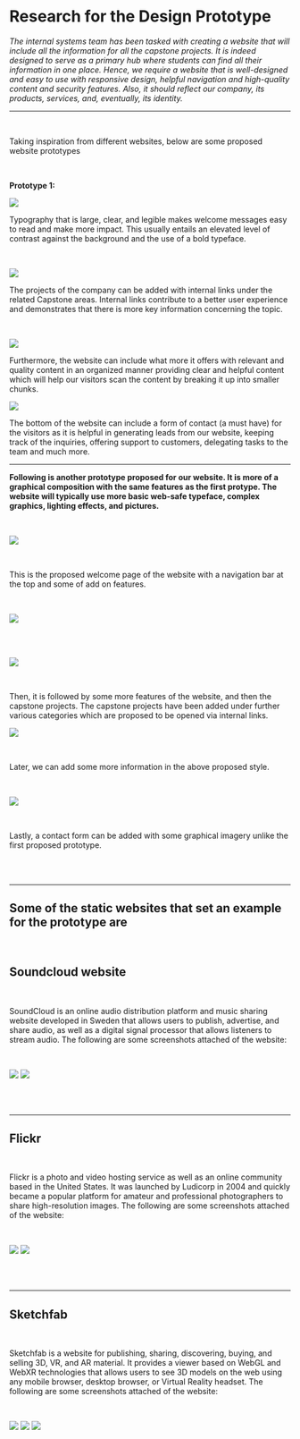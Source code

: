 # Research for the Design Prototype


*The internal systems team has been tasked with creating a website that will include all the information for all the capstone projects. It is indeed designed to serve as a primary hub where students can find all their information in one place. Hence, we require a website that is well-designed and easy to use with responsive design, helpful navigation and high-quality content and security features. Also, it should reflect our company, its products, services, and, eventually, its identity.*
<br>

---
<br>

Taking inspiration from different websites, below are some proposed website prototypes

<br>

**Prototype 1:**
<br>

![](DesignResearch1.png)

Typography that is large, clear, and legible makes welcome messages easy to read and make more impact. This usually entails an elevated level of contrast against the background and the use of a bold typeface.
 
 <br>

![](DesignResearch2.png)

The projects of the company can be added with internal links under the related Capstone areas. Internal links contribute to a better user experience and demonstrates that there is more key information concerning the topic. 

<br>

![](DesignResearch3.png)

Furthermore, the website can include what more it offers with relevant and quality content in an organized manner providing clear and helpful content which will help our visitors scan the content by breaking it up into smaller chunks.
 <br>

![](DesignResearch4.png)

The bottom of the website can include a form of contact (a must have) for the visitors as it is helpful in generating leads from our website, keeping track of the inquiries, offering support to customers, delegating tasks to the team and much more.

---

**Following is another prototype proposed for our website. It is more of a graphical composition with the same features as the first protype. The website will typically use more basic web-safe typeface, complex graphics, lighting effects, and pictures.**

 
<br>

![](DesignResearch5.png)

<br>

This is the proposed welcome page of the website with a navigation bar at the top and some of add on features.
 
<br>

![](DesignResearch6.png)

<br>

<br>

![](DesignResearch7.png)

<br>
 
Then, it is followed by some more features of the website, and then the capstone projects. The capstone projects have been added under further various categories which are proposed to be opened via internal links.
<br>

![](DesignResearch8.png)

<br>
 
Later, we can add some more information in the above proposed style.

<br>

![](DesignResearch9.png)

<br> 

Lastly, a contact form can be added with some graphical imagery unlike the first proposed prototype.

<br>

<br>

---

## Some of the static websites that set an example for the prototype are

<br>

## Soundcloud website
<br>

SoundCloud is an online audio distribution platform and music sharing website developed in Sweden that allows users to publish, advertise, and share audio, as well as a digital signal processor that allows listeners to stream audio.
The following are some screenshots attached of the website:
 
<br>

![](DesignResearch10.png)
![](DesignResearch11.png)

<br>
 
<br>

---
## Flickr
<br>

Flickr is a photo and video hosting service as well as an online community based in the United States. It was launched by Ludicorp in 2004 and quickly became a popular platform for amateur and professional photographers to share high-resolution images.
The following are some screenshots attached of the website:
 
<br>

![](DesignResearch12.png)
![](DesignResearch13.png)

<br>
 

<br>

--- 
## Sketchfab
<br>

Sketchfab is a website for publishing, sharing, discovering, buying, and selling 3D, VR, and AR material. It provides a viewer based on WebGL and WebXR technologies that allows users to see 3D models on the web using any mobile browser, desktop browser, or Virtual Reality headset.
The following are some screenshots attached of the website:
 
 <br>

![](DesignResearch14.png)
![](DesignResearch15.png)
![](DesignResearch16.png)

<br>

 
